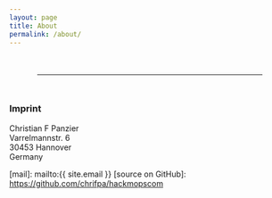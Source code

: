 ```yaml
---
layout: page
title: About
permalink: /about/
---
```


<hr style="margin:50px" />

### Imprint

Christian F Panzier<br />
Varrelmannstr. 6<br />
30453 Hannover<br />
Germany


[mail]: mailto:{{ site.email }}
[source on GitHub]: https://github.com/chrifpa/hackmopscom

